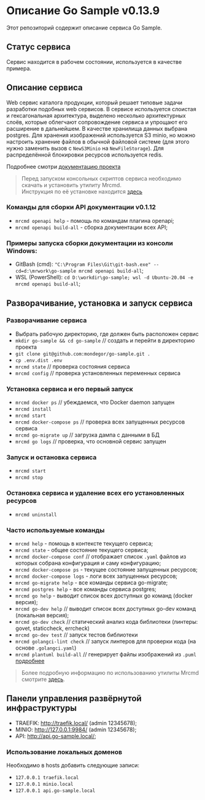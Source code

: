 # Описание Go Sample v0.13.9
Этот репозиторий содержит описание сервиса Go Sample.

## Статус сервиса
Сервис находится в рабочем состоянии, используется в качестве примера.

## Описание сервиса
Web сервис каталога продукции, который решает типовые задачи разработки подобных web сервисов.
В сервисе используется слоистая и гексагональная архитектура, выделено несколько архитектурных
слоёв, которые облегчают сопровождение сервиса и упрощают его расширение в дальнейшем.
В качестве хранилища данных выбрана postgres. Для хранения изображений используется S3 minio,
но можно настроить хранение файлов в обычной файловой системе
(для этого нужно заменить вызов с `NewS3Minio` на `NewFileStorage`).
Для распределённой блокировки ресурсов используется redis.

Подробнее смотри [документацию проекта](./docs/README.md)

> Перед запуском консольных скриптов сервиса необходимо скачать и установить утилиту Mrcmd.\
> Инструкция по её установке находится [здесь](https://github.com/mondegor/mrcmd#readme)

### Команды для сборки API документации v0.1.12
- `mrcmd openapi help` - помощь по командам плагина openapi;
- `mrcmd openapi build-all` - сборка документации всех API;

### Примеры запуска сборки документации из консоли Windows:
- GitBash (cmd): `"C:\Program Files\Git\git-bash.exe" --cd=d:\mrwork\go-sample mrcmd openapi build-all`;
- WSL (PowerShell): `cd D:\workdir\go-sample; wsl -d Ubuntu-20.04 -e mrcmd openapi build-all`;

## Разворачивание, установка и запуск сервиса

### Разворачивание сервиса
- Выбрать рабочую директорию, где должен быть расположен сервис
- `mkdir go-sample && cd go-sample` // создать и перейти в директорию проекта
- `git clone git@github.com:mondegor/go-sample.git .`
- `cp .env.dist .env`
- `mrcmd state` // проверка состояния сервиса
- `mrcmd config` // проверка установленных переменных сервиса

### Установка сервиса и его первый запуск
- `mrcmd docker ps` // убеждаемся, что Docker daemon запущен
- `mrcmd install`
- `mrcmd start`
- `mrcmd docker-compose ps` // проверка всех запущенных ресурсов сервиса
- `mrcmd go-migrate up` // загрузка дампа с данными в БД
- `mrcmd go logs` // проверка, что основной сервис запущен

### Запуск и остановка сервиса
- `mrcmd start`
- `mrcmd stop`

### Остановка сервиса и удаление всех его установленных ресурсов
- `mrcmd uninstall`

### Часто используемые команды
- `mrcmd help` - помощь в контексте текущего сервиса;
- `mrcmd state` - общее состояние текущего сервиса;
- `mrcmd docker-compose conf` // отображает список `.yaml` файлов из которых собрана конфигурация и саму конфигурацию;
- `mrcmd docker-compose ps` - текущее состояние запущенных ресурсов;
- `mrcmd docker-compose logs` - логи всех запущенных ресурсов;
- `mrcmd go-migrate help` - все команды сервиса go-migrate;
- `mrcmd postgres help` - все команды сервиса postgres;
- `mrcmd go help` - выводит список всех доступных go команд (docker версия);
- `mrcmd go-dev help` // выводит список всех доступных go-dev команд (локальная версия);
- `mrcmd go-dev check` // статический анализ кода библиотеки (линтеры: govet, staticcheck, errcheck)
- `mrcmd go-dev test` // запуск тестов библиотеки
- `mrcmd golangci-lint check` // запуск линтеров для проверки кода (на основе `.golangci.yaml`)
- `mrcmd plantuml build-all` // генерирует файлы изображений из `.puml` [подробнее](https://github.com/mondegor/mrcmd-plugins/blob/master/plantuml/README.md#%D1%80%D0%B0%D0%B1%D0%BE%D1%82%D0%B0-%D1%81-%D0%B4%D0%BE%D0%BA%D1%83%D0%BC%D0%B5%D0%BD%D1%82%D0%B0%D1%86%D0%B8%D0%B5%D0%B9-%D0%BF%D1%80%D0%BE%D0%B5%D0%BA%D1%82%D0%B0-markdown--plantuml)

> Более подробную информацию по использованию утилиты Mrcmd
> смотрите [здесь](https://github.com/mondegor/mrcmd#readme).

## Панели управления развёрнутой инфраструктуры
- TRAEFIK: http://traefik.local/ (admin 12345678);
- MINIO: http://127.0.0.1:9984/ (admin 12345678);
- API: http://api.go-sample.local/;

### Использование локальных доменов
Необходимо в hosts добавить следующие записи:
- `127.0.0.1 traefik.local`
- `127.0.0.1 minio.local`
- `127.0.0.1 api.go-sample.local`